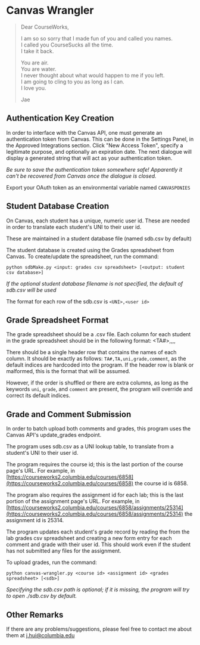 Canvas Wrangler
===============
> Dear CourseWorks,
> 
> I am so so sorry that I made fun of you and called you names.  
> I called you CourseSucks all the time.  
> I take it back.  
> 
> You are air.  
> You are water.  
> I never thought about what would happen to me if you left.  
> I am going to cling to you as long as I can.  
> I love you.
> 
> Jae

Authentication Key Creation
---------------------------
In order to interface with the Canvas API, one must generate an authentication token from Canvas. This can be done in the Settings Panel, in the Approved Integrations section. Click "New Access Token", specify a legitimate purpose, and optionally an expiration date. The next dialogue will display a generated string that will act as your authentication token.

_Be sure to save the authentication token somewhere safe! Apparently it can't be recovered from Canvas once the dialogue is closed._

Export your OAuth token as an environmental variable named `CANVASPONIES`

Student Database Creation
-------------------------
On Canvas, each student has a unique, numeric user id. These are needed in order to translate each student's UNI to their user id. 

These are maintained in a student database file (named sdb.csv by default)

The student database is created using the Grades spreadsheet from Canvas. To create/update the spreadsheet, run the command:

    python sdbMake.py <input: grades csv spreadsheet> [<output: student csv database>]

_If the optional student database filename is not specified, the default of sdb.csv will be used_

The format for each row of the sdb.csv is `<UNI>,<user id>`

Grade Spreadsheet Format
------------------------
The grade spreadsheet should be a .csv file. Each column for each student in the grade spreadsheet should be in the following format:
    <TA#>,<TA>,<uni>,<grade>,<comment>

There should be a single header row that contains the names of each column. It should be exactly as follows: `TA#,TA,uni,grade,comment`, as the default indices are hardcoded into the program. If the header row is blank or malformed, this is the format that will be assumed.

However, if the order is shuffled or there are extra columns, as long as the keywords `uni`, `grade`, and `comment` are present, the program will override and correct its default indices.

Grade and Comment Submission
----------------------------
In order to batch upload both comments and grades, this program uses the Canvas API's update\_grades endpoint.

The program uses sdb.csv as a UNI lookup table, to translate from a student's UNI to their user id.

The program requires the course id; this is the last portion of the course page's URL. For example, in [https://courseworks2.columbia.edu/courses/6858](https://courseworks2.columbia.edu/courses/6858) the course id is 6858.

The program also requires the assignment id for each lab; this is the last portion of the assignment page's URL. For example, in [https://courseworks2.columbia.edu/courses/6858/assignments/25314](https://courseworks2.columbia.edu/courses/6858/assignments/25314) the assignment id is 25314.

The program updates each student's grade record by reading the from the lab grades csv spreadsheet and creating a new form entry for each comment and grade with their user id. This should work even if the student has not submitted any files for the assignment.

To upload grades, run the command:

    python canvas-wrangler.py <course id> <assignment id> <grades spreadsheet> [<sdb>]

_Specifying the sdb.csv path is optional; if it is missing, the program will try to open ./sdb.csv by default._

Other Remarks
-------------
If there are any problems/suggestions, please feel free to contact me about them at [j.hui@columbia.edu](mailto:j.hui@columbia.edu)
